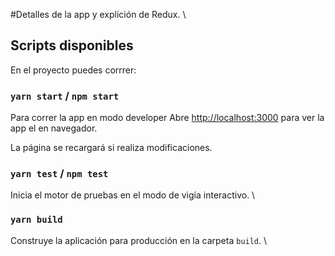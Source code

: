 
#Detalles de la app y explición de Redux. \
## Scripts disponibles

En el proyecto puedes corrrer:

### `yarn start` / `npm start`

Para correr la app en modo developer
Abre [http://localhost:3000](http://localhost:3000) para ver la app el en navegador.

La página se recargará si realiza modificaciones.

### `yarn test` / `npm test`

Inicia el motor de pruebas en el modo de vigía interactivo. \

### `yarn build`

Construye la aplicación para producción en la carpeta `build`. \

#
